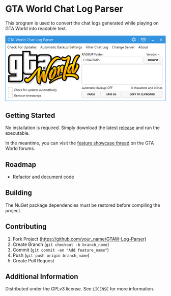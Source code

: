 # GTA World Chat Log Parser
This program is used to convert the chat logs generated while playing on GTA World into readable text.

![](header.png)

## Getting Started

No installation is required. Simply download the latest [release](https://github.com/MapleToo/GTAW-Log-Parser/releases) and run the executable.

In the meantime, you can visit the [feature showcase thread](https://forum.gta.world/en/index.php?/topic/7690-chat-logs/) on the GTA World forums.

## Roadmap

- Refactor and document code

## Building

The NuGet package dependencies must be restored before compiling the project.

## Contributing

1. Fork Project (<https://github.com/your_name/GTAW-Log-Parser>)
2. Create Branch (`git checkout -b branch_name`)
3. Commit (`git commit -am "Add feature_name"`)
4. Push (`git push origin branch_name`)
5. Create Pull Request

## Additional Information

Distributed under the GPLv3 license. See ``LICENSE`` for more information.
